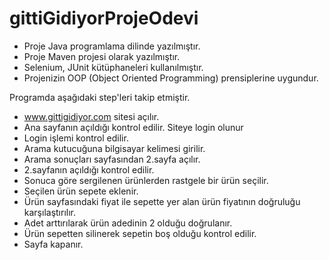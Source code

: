 # gittiGidiyorProjeOdevi

- Proje Java programlama dilinde yazılmıştır.
- Proje Maven projesi olarak yazılmıştır.
- Selenium, JUnit kütüphaneleri kullanılmıştır.
- Projenizin OOP (Object Oriented Programming) prensiplerine uygundur.

Programda aşağıdaki step'leri takip etmiştir.

- www.gittigidiyor.com sitesi açılır.
- Ana sayfanın açıldığı kontrol edilir. Siteye login olunur
- Login işlemi kontrol edilir.
- Arama kutucuğuna bilgisayar kelimesi girilir.
- Arama sonuçları sayfasından 2.sayfa açılır.
- 2.sayfanın açıldığı kontrol edilir.
- Sonuca göre sergilenen ürünlerden rastgele bir ürün seçilir.
- Seçilen ürün sepete eklenir.
- Ürün sayfasındaki fiyat ile sepette yer alan ürün fiyatının doğruluğu karşılaştırılır.
- Adet arttırılarak ürün adedinin 2 olduğu doğrulanır.
- Ürün sepetten silinerek sepetin boş olduğu kontrol edilir.
- Sayfa kapanır.
